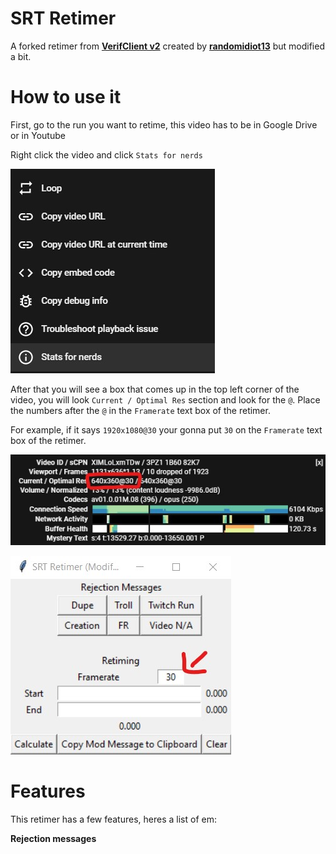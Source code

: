 # SRT Retimer
A forked retimer from **[VerifClient v2](https://github.com/randomidiot13/queueclient)** created by **[randomidiot13](https://github.com/randomidiot13)** but modified a bit.

# How to use it
First, go to the run you want to retime, this video has to be in Google Drive or in Youtube

Right click the video and click `Stats for nerds`

![image](assets/ss1.jpg)

After that you will see a box that comes up in the top left corner of the video, you will look `Current / Optimal Res` section and look for the `@`. Place the numbers after the `@` in the `Framerate` text box of the retimer.

For example, if it says `1920x1080@30` your gonna put `30` on the `Framerate` text box of the retimer.

![image](assets/ss2.jpg)

![image](assets/ss3.jpg)

# Features
This retimer has a few features, heres a list of em:

**Rejection messages**

